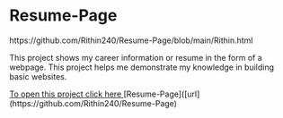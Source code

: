 # Resume-Page
<p>https://github.com/Rithin240/Resume-Page/blob/main/Rithin.html</p>
<p>This project shows my career information or resume in the form of a webpage.
 This project helps me demonstrate my knowledge in building basic websites.</p>
<a href="https://github.com/Rithin240/Resume-Page/blob/main/Rithin.html">To open this project click here <a>
[Resume-Page]([url](https://github.com/Rithin240/Resume-Page)
